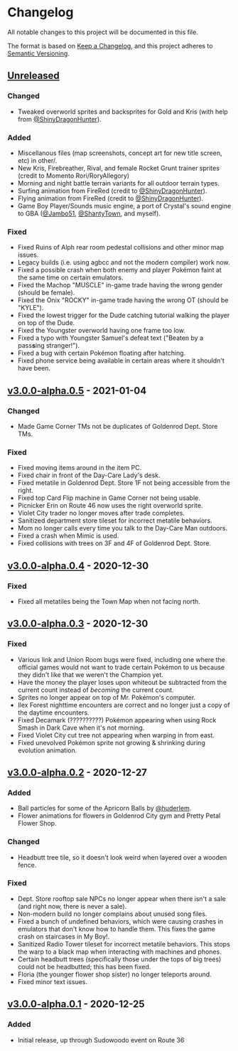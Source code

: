 # Changelog

All notable changes to this project will be documented in this file.

The format is based on [Keep a Changelog](https://keepachangelog.com/en/1.0.0/),
and this project adheres to [Semantic Versioning](https://semver.org/spec/v2.0.0.html).

## [Unreleased]
### Changed

- Tweaked overworld sprites and backsprites for Gold and Kris (with help from [@ShinyDragonHunter](https://github.com/ShinyDragonHunter)).

### Added

- Miscellanous files (map screenshots, concept art for new title screen, etc) in other/.
- New Kris, Firebreather, Rival, and female Rocket Grunt trainer sprites (credit to Momento Rori/RoryAllegory)
- Morning and night battle terrain variants for all outdoor terrain types.
- Surfing animation from FireRed (credit to [@ShinyDragonHunter](https://github.com/ShinyDragonHunter)).
- Flying animation from FireRed (credit to [@ShinyDragonHunter](https://github.com/ShinyDragonHunter)).
- Game Boy Player/Sounds music engine, a port of Crystal's sound engine to GBA ([@Jambo51](https://github.com/Jambo51), [@ShantyTown](https://github.com/huderlem), and myself).

### Fixed

- Fixed Ruins of Alph rear room pedestal collisions and other minor map issues.
- Legacy builds (i.e. using agbcc and not the modern compiler) work now.
- Fixed a possible crash when both enemy and player Pokémon faint at the same time on certain emulators.
- Fixed the Machop "MUSCLE" in-game trade having the wrong gender (should be female).
- Fixed the Onix "ROCKY" in-game trade having the wrong OT (should be "KYLE").
- Fixed the lowest trigger for the Dude catching tutorial walking the player on top of the Dude.
- Fixed the Youngster overworld having one frame too low.
- Fixed a typo with Youngster Samuel's defeat text ("Beaten by a pass**s**ing stranger!").
- Fixed a bug with certain Pokémon floating after hatching.
- Fixed phone service being available in certain areas where it shouldn't have been.

## [v3.0.0-alpha.0.5] - 2021-01-04
### Changed

- Made Game Corner TMs not be duplicates of Goldenrod Dept. Store TMs.

### Fixed

- Fixed moving items around in the item PC.
- Fixed chair in front of the Day-Care Lady's desk.
- Fixed metatile in Goldenrod Dept. Store 1F not being accessible from the right.
- Fixed top Card Flip machine in Game Corner not being usable.
- Picnicker Erin on Route 46 now uses the right overworld sprite.
- Violet City trader no longer moves after trade completes.
- Sanitized department store tileset for incorrect metatile behaviors.
- Mom no longer calls every time you talk to the Day-Care Man outdoors.
- Fixed a crash when Mimic is used.
- Fixed collisions with trees on 3F and 4F of Goldenrod Dept. Store.

## [v3.0.0-alpha.0.4] - 2020-12-30
### Fixed

- Fixed all metatiles being the Town Map when not facing north.

## [v3.0.0-alpha.0.3] - 2020-12-30
### Fixed

- Various link and Union Room bugs were fixed, including one where the official games would not want to trade certain Pokémon to us because they didn't like that we weren't the Champion yet.
- Have the money the player loses upon whiteout be subtracted from the current count instead of _becoming_ the current count.
- Sprites no longer appear on top of Mr. Pokémon's computer.
- Ilex Forest nighttime encounters are correct and no longer just a copy of the daytime encounters.
- Fixed Decamark (??????????) Pokémon appearing when using Rock Smash in Dark Cave when it's not morning.
- Fixed Violet City cut tree not appearing when warping in from east.
- Fixed unevolved Pokémon sprite not growing & shrinking during evolution animation.

## [v3.0.0-alpha.0.2] - 2020-12-27
### Added

- Ball particles for some of the Apricorn Balls by [@huderlem](https://github.com/huderlem).
- Flower animations for flowers in Goldenrod City gym and Pretty Petal Flower Shop.

### Changed

- Headbutt tree tile, so it doesn't look weird when layered over a wooden fence.

### Fixed

- Dept. Store rooftop sale NPCs no longer appear when there isn't a sale (and right now, there is never a sale).
- Non-modern build no longer complains about unused song files.
- Fixed a bunch of undefined behaviors, which were causing crashes in emulators that don't know how to handle them. This fixes the game crash on staircases in My Boy!.
- Sanitized Radio Tower tileset for incorrect metatile behaviors. This stops the warp to a black map when interacting with machines and phones.
- Certain headbutt trees (specifically those under the tops of big trees) could not be headbutted; this has been fixed.
- Floria (the younger flower shop sister) no longer teleports around.
- Fixed minor text issues.

## [v3.0.0-alpha.0.1] - 2020-12-25
### Added

- Initial release, up through Sudowoodo event on Route 36

[unreleased]: https://github.com/Sierraffinity/CrystalDust/compare/v3.0.0-alpha.0.5...HEAD
[v3.0.0-alpha.0.5]: https://github.com/Sierraffinity/CrystalDust/releases/tag/v3.0.0-alpha.0.5
[v3.0.0-alpha.0.4]: https://github.com/Sierraffinity/CrystalDust/releases/tag/v3.0.0-alpha.0.4
[v3.0.0-alpha.0.3]: https://github.com/Sierraffinity/CrystalDust/releases/tag/v3.0.0-alpha.0.3
[v3.0.0-alpha.0.2]: https://github.com/Sierraffinity/CrystalDust/releases/tag/v3.0.0-alpha.0.2
[v3.0.0-alpha.0.1]: https://github.com/Sierraffinity/CrystalDust/releases/tag/v3.0.0-alpha.0.1
